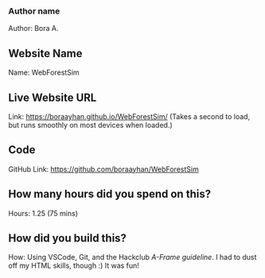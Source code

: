 ### Author name

Author: Bora A.

## Website Name

Name: WebForestSim

## Live Website URL

Link: https://boraayhan.github.io/WebForestSim/
(Takes a second to load, but runs smoothly on most devices when loaded.)

## Code

GitHub Link: https://github.com/boraayhan/WebForestSim

## How many hours did you spend on this?

Hours: 1.25 (75 mins)

## How did you build this?

How: Using VSCode, Git, and the Hackclub *A-Frame guideline*. I had to dust off my HTML skills, though :) It was fun!
